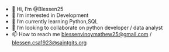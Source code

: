 - 👋 Hi, I’m @Blessen25
- 👀 I’m interested in Development  
- 🌱 I’m currently learning Python,SQL
- 💞️ I’m looking to collaborate on python developer / data analyst
- 📫 How to reach me blessenvinoymathew25@gmail.com / blessen.csa1923@saintgits.org

<!---
Blessen25/Blessen25 is a ✨ special ✨ repository because its `README.md` (this file) appears on your GitHub profile.
You can click the Preview link to take a look at your changes.
--->
